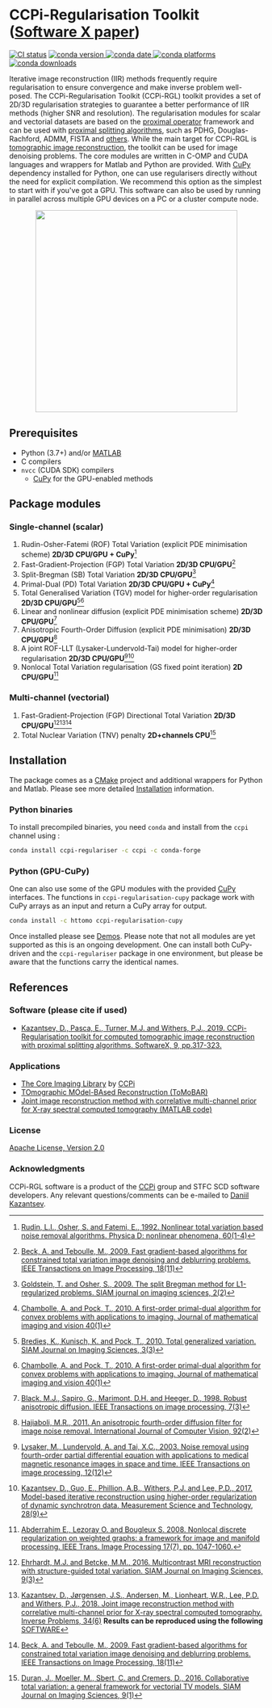 # CCPi-Regularisation Toolkit ([Software X paper](https://www.sciencedirect.com/science/article/pii/S2352711018301912))

[![CI status](https://anvil.softeng-support.ac.uk/jenkins/buildStatus/icon?subject=master&job=CILsingle/CCPi-Regularisation-Toolkit)](https://anvil.softeng-support.ac.uk/jenkins/job/CILsingle/job/CCPi-Regularisation-Toolkit/lastBuild)
[![conda version](https://anaconda.org/ccpi/ccpi-regulariser/badges/version.svg) ![conda date](https://anaconda.org/ccpi/ccpi-regulariser/badges/latest_release_date.svg) ![conda platforms](https://anaconda.org/ccpi/ccpi-regulariser/badges/platforms.svg) ![conda downloads](https://anaconda.org/ccpi/ccpi-regulariser/badges/downloads.svg)](https://anaconda.org/ccpi/ccpi-regulariser)

Iterative image reconstruction (IIR) methods frequently require regularisation to ensure convergence and make inverse problem well-posed. The CCPi-Regularisation Toolkit (CCPi-RGL) toolkit provides a set of 2D/3D regularisation strategies to guarantee a better performance of IIR methods (higher SNR and resolution). The regularisation modules for scalar and vectorial datasets are based on the [proximal operator](https://en.wikipedia.org/wiki/Proximal_operator) framework and can be used with [proximal splitting algorithms](https://en.wikipedia.org/wiki/Proximal_gradient_method), such as PDHG, Douglas-Rachford, ADMM, FISTA and [others](https://arxiv.org/abs/0912.3522). While the main target for CCPi-RGL is [tomographic image reconstruction](https://github.com/dkazanc/ToMoBAR), the toolkit can be used for image denoising problems. The core modules are written in C-OMP and CUDA languages and wrappers for Matlab and Python are provided. With [CuPy](https://docs.cupy.dev/en/stable/index.html) dependency installed for Python, one can use regularisers directly without the need for explicit compilation. We recommend this option as the simplest to start with if you've got a GPU. This software can also be used by running in parallel across multiple GPU devices on a PC or a cluster compute node.

<div align="center">
  <img src="demos/images/CCPiRGL_sm.jpg" height="400"><br>
</div>

## Prerequisites

- Python (3.7+) and/or [MATLAB](https://www.mathworks.com/products/matlab)
- C compilers
- `nvcc` (CUDA SDK) compilers
  - [CuPy](https://docs.cupy.dev) for the GPU-enabled methods

## Package modules

### Single-channel (scalar)

1. Rudin-Osher-Fatemi (ROF) Total Variation (explicit PDE minimisation scheme) **2D/3D CPU/GPU + CuPy**[^1]
2. Fast-Gradient-Projection (FGP) Total Variation **2D/3D CPU/GPU**[^2]
3. Split-Bregman (SB) Total Variation **2D/3D CPU/GPU**[^5]
4. Primal-Dual (PD) Total Variation **2D/3D CPU/GPU + CuPy**[^13]
5. Total Generalised Variation (TGV) model for higher-order regularisation **2D/3D CPU/GPU**[^6][^13]
6. Linear and nonlinear diffusion (explicit PDE minimisation scheme) **2D/3D CPU/GPU**[^8]
7. Anisotropic Fourth-Order Diffusion (explicit PDE minimisation) **2D/3D CPU/GPU**[^9]
8. A joint ROF-LLT (Lysaker-Lundervold-Tai) model for higher-order regularisation **2D/3D CPU/GPU**[^10][^11]
9. Nonlocal Total Variation regularisation (GS fixed point iteration) **2D CPU/GPU**[^12]

### Multi-channel (vectorial)

1. Fast-Gradient-Projection (FGP) Directional Total Variation **2D/3D CPU/GPU**[^3][^4][^2]
2. Total Nuclear Variation (TNV) penalty **2D+channels CPU**[^7]

## Installation

The package comes as a [CMake](https://cmake.org) project and additional wrappers for Python and Matlab. Please see more detailed [Installation](./Installation.md) information.

### Python binaries

To install precompiled binaries, you need `conda` and install from the `ccpi` channel using :

```sh
conda install ccpi-regulariser -c ccpi -c conda-forge
```

### Python (GPU-CuPy)

One can also use some of the GPU modules with the provided [CuPy](https://docs.cupy.dev/en/stable/index.html) interfaces. The functions in `ccpi-regularisation-cupy` package work with CuPy arrays as an input and return a CuPy array for output.

```sh
conda install -c httomo ccpi-regularisation-cupy
```

Once installed please see [Demos](./demos/demo_gpu_regularisers3D_CuPy.py). Please note that not all modules are yet supported as this is an ongoing development. One can install both CuPy-driven and the `ccpi-regulariser` package in one environment, but please be aware that the functions carry the identical names.

## References

[^1]: [Rudin, L.I., Osher, S. and Fatemi, E., 1992. Nonlinear total variation based noise removal algorithms. Physica D: nonlinear phenomena, 60(1-4)](https://www.sciencedirect.com/science/article/pii/016727899290242F)
[^2]: [Beck, A. and Teboulle, M., 2009. Fast gradient-based algorithms for constrained total variation image denoising and deblurring problems. IEEE Transactions on Image Processing, 18(11)](https://doi.org/10.1109/TIP.2009.2028250)
[^3]: [Ehrhardt, M.J. and Betcke, M.M., 2016. Multicontrast MRI reconstruction with structure-guided total variation. SIAM Journal on Imaging Sciences, 9(3)](https://doi.org/10.1137/15M1047325)
[^4]: [Kazantsev, D., Jørgensen, J.S., Andersen, M., Lionheart, W.R., Lee, P.D. and Withers, P.J., 2018. Joint image reconstruction method with correlative multi-channel prior for X-ray spectral computed tomography. Inverse Problems, 34(6)](https://doi.org/10.1088/1361-6420/aaba86) **Results can be reproduced using the following** [SOFTWARE](https://github.com/dkazanc/multi-channel-X-ray-CT)
[^5]: [Goldstein, T. and Osher, S., 2009. The split Bregman method for L1-regularized problems. SIAM journal on imaging sciences, 2(2)](https://doi.org/10.1137/080725891)
[^6]: [Bredies, K., Kunisch, K. and Pock, T., 2010. Total generalized variation. SIAM Journal on Imaging Sciences, 3(3)](https://doi.org/10.1137/090769521)
[^7]: [Duran, J., Moeller, M., Sbert, C. and Cremers, D., 2016. Collaborative total variation: a general framework for vectorial TV models. SIAM Journal on Imaging Sciences, 9(1)](https://doi.org/10.1137/15M102873X)
[^8]: [Black, M.J., Sapiro, G., Marimont, D.H. and Heeger, D., 1998. Robust anisotropic diffusion. IEEE Transactions on image processing, 7(3)](https://doi.org/10.1109/83.661192)
[^9]: [Hajiaboli, M.R., 2011. An anisotropic fourth-order diffusion filter for image noise removal. International Journal of Computer Vision, 92(2)](https://doi.org/10.1007/s11263-010-0330-1)
[^10]: [Lysaker, M., Lundervold, A. and Tai, X.C., 2003. Noise removal using fourth-order partial differential equation with applications to medical magnetic resonance images in space and time. IEEE Transactions on image processing, 12(12)](https://doi.org/10.1109/TIP.2003.819229)
[^11]: [Kazantsev, D., Guo, E., Phillion, A.B., Withers, P.J. and Lee, P.D., 2017. Model-based iterative reconstruction using higher-order regularization of dynamic synchrotron data. Measurement Science and Technology, 28(9)](https://doi.org/10.1088/1361-6501/aa7fa8)
[^12]: [Abderrahim E., Lezoray O. and Bougleux S. 2008. Nonlocal discrete regularization on weighted graphs: a framework for image and manifold processing. IEEE Trans. Image Processing 17(7), pp. 1047-1060.](https://ieeexplore.ieee.org/document/4526700)
[^13]: [Chambolle, A. and Pock, T., 2010. A first-order primal-dual algorithm for convex problems with applications to imaging. Journal of mathematical imaging and vision 40(1)](https://doi.org/10.1007/s10851-010-0251-1)

### Software (please cite if used)

- [Kazantsev, D., Pasca, E., Turner, M.J. and Withers, P.J., 2019. CCPi-Regularisation toolkit for computed tomographic image reconstruction with proximal splitting algorithms. SoftwareX, 9, pp.317-323.](https://www.sciencedirect.com/science/article/pii/S2352711018301912)

### Applications

- [The Core Imaging Library](https://github.com/TomographicImaging/CIL) by [CCPi](https://ccpi.ac.uk/cil/)
- [TOmographic MOdel-BAsed Reconstruction (ToMoBAR)](https://github.com/dkazanc/ToMoBAR)
- [Joint image reconstruction method with correlative multi-channel prior for X-ray spectral computed tomography (MATLAB code)](https://github.com/dkazanc/multi-channel-X-ray-CT)

### License

[Apache License, Version 2.0](http://www.apache.org/licenses/LICENSE-2.0)

### Acknowledgments

CCPi-RGL software is a product of the [CCPi](https://www.ccpi.ac.uk) group and STFC SCD software developers.
Any relevant questions/comments can be e-mailed to [Daniil Kazantsev](mailto:dkazanc@hotmail.com).
